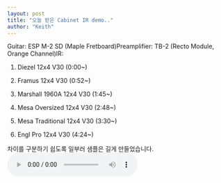 ```yaml
---
layout: post
title: "오늘 받은 Cabinet IR demo.."
author: "Keith"
---
```



Guitar: ESP M-2 SD (Maple Fretboard)Preamplifier: TB-2 (Recto Module, Orange Channel)IR:

1) Diezel 12x4 V30 (0:00~)

2) Framus 12x4 V30 (0:52~)

3) Marshall 1960A 12x4 V30 (1:45~)

4) Mesa Oversized 12x4 V30 (2:48~)

5) Mesa Traditional 12x4 V30 (3:30~)

6) Engl Pro 12x4 V30 (4:24~)

차이를 구분하기 쉽도록 일부러 샘플은 길게 만들었습니다.
<audio src="/assets/images/70108484d678e1ec9cb8ea7902108c68.mp3" controls preload></audio>



